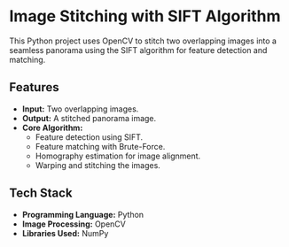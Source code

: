 # Image Stitching with SIFT Algorithm

This Python project uses OpenCV to stitch two overlapping images into a seamless panorama using the SIFT algorithm for feature detection and matching.

## Features

- **Input:** Two overlapping images.
- **Output:** A stitched panorama image.
- **Core Algorithm:**
  - Feature detection using SIFT.
  - Feature matching with Brute-Force.
  - Homography estimation for image alignment.
  - Warping and stitching the images.

## Tech Stack

- **Programming Language:** Python
- **Image Processing:** OpenCV
- **Libraries Used:** NumPy

